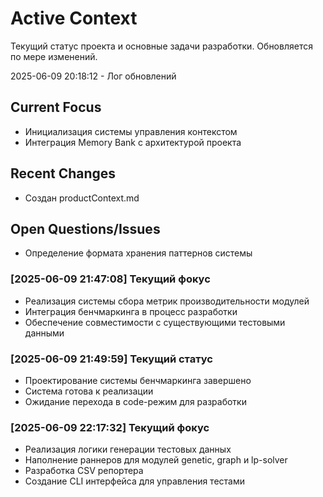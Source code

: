 # Active Context

Текущий статус проекта и основные задачи разработки. Обновляется по мере изменений.

2025-06-09 20:18:12 - Лог обновлений

## Current Focus

- Инициализация системы управления контекстом
- Интеграция Memory Bank с архитектурой проекта

## Recent Changes

- Создан productContext.md

## Open Questions/Issues

- Определение формата хранения паттернов системы

### [2025-06-09 21:47:08] Текущий фокус
* Реализация системы сбора метрик производительности модулей
* Интеграция бенчмаркинга в процесс разработки
* Обеспечение совместимости с существующими тестовыми данными

### [2025-06-09 21:49:59] Текущий статус
* Проектирование системы бенчмаркинга завершено
* Система готова к реализации
* Ожидание перехода в code-режим для разработки

### [2025-06-09 22:17:32] Текущий фокус
* Реализация логики генерации тестовых данных
* Наполнение раннеров для модулей genetic, graph и lp-solver
* Разработка CSV репортера
* Создание CLI интерфейса для управления тестами
